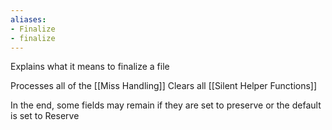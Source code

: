```yaml
---
aliases:
- Finalize
- finalize
---
```


Explains what it means to finalize a file

Processes all of the [[Miss Handling]]
Clears all [[Silent Helper Functions]]

In the end, some fields may remain if they are set to preserve or the default is set to Reserve
